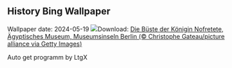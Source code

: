 ## History Bing Wallpaper
Wallpaper date: 2024-05-19
![](https://www.bing.com/th?id=OHR.NefertitiMuseum_DE-DE7400530006_UHD.jpg&w=1000)Download: [Die Büste der Königin Nofretete, Ägyptisches Museum, Museumsinseln Berlin (© Christophe Gateau/picture alliance via Getty Images)](https://www.bing.com/th?id=OHR.NefertitiMuseum_DE-DE7400530006_UHD.jpg)

Auto get programm by LtgX
